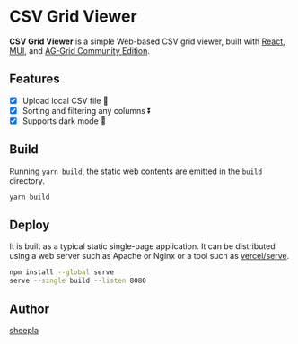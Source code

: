 
# CSV Grid Viewer

**CSV Grid Viewer** is a simple Web-based CSV grid viewer, built with [React](https://react.dev), [MUI](https://mui.com), and [AG-Grid Community Edition](https://www.ag-grid.com/).

## Features

- [x] Upload local CSV file 📝
- [x] Sorting and filtering any columns ⏬
- [x] Supports dark mode 🌙

## Build

Running `yarn build`, the static web contents are emitted in the `build` directory.

```sh
yarn build
```

## Deploy

It is built as a typical static single-page application. 
It can be distributed using a web server such as Apache or Nginx or a tool such as [vercel/serve](https://github.com/vercel/serve).

```sh
npm install --global serve
serve --single build --listen 8080
```

## Author

[sheepla](https://github.com/sheepla)
